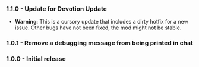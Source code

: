 ### 1.1.0 - Update for Devotion Update
- **Warning**: This is a cursory update that includes a dirty hotfix for a new issue. Other bugs have not been fixed, the mod might not be stable.

### 1.0.1 - Remove a debugging message from being printed in chat

### 1.0.0 - Initial release